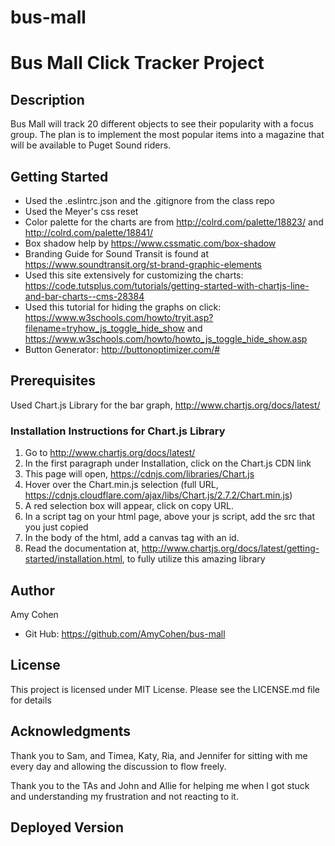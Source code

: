 # bus-mall
# Bus Mall Click Tracker Project
## Description
Bus Mall will track  20 different objects to see their popularity with a focus group.  The plan is to implement the most popular items into a magazine that will be available to Puget Sound riders.

## Getting Started
* Used the .eslintrc.json and the .gitignore from the class repo
* Used the Meyer's css reset
* Color palette for the charts are from http://colrd.com/palette/18823/ and http://colrd.com/palette/18841/
* Box shadow help by https://www.cssmatic.com/box-shadow
* Branding Guide for Sound Transit is found at https://www.soundtransit.org/st-brand-graphic-elements
* Used this site extensively for customizing the charts: https://code.tutsplus.com/tutorials/getting-started-with-chartjs-line-and-bar-charts--cms-28384
* Used this tutorial for hiding the graphs on click: https://www.w3schools.com/howto/tryit.asp?filename=tryhow_js_toggle_hide_show and https://www.w3schools.com/howto/howto_js_toggle_hide_show.asp
* Button Generator: http://buttonoptimizer.com/#

## Prerequisites
Used Chart.js Library for the bar graph, http://www.chartjs.org/docs/latest/

### Installation Instructions for Chart.js Library
1. Go to http://www.chartjs.org/docs/latest/
2. In the first paragraph under Installation, click on the Chart.js CDN link
3. This page will open, https://cdnjs.com/libraries/Chart.js
4. Hover over the Chart.min.js selection (full URL, https://cdnjs.cloudflare.com/ajax/libs/Chart.js/2.7.2/Chart.min.js)
5. A red selection box will appear, click on copy URL.
6. In a script tag on your html page, above your js script, add the src that you just copied
7. In the body of the html, add a canvas tag with an id.
8. Read the documentation at, http://www.chartjs.org/docs/latest/getting-started/installation.html, to fully utilize this amazing library


## Author
Amy Cohen
* Git Hub: https://github.com/AmyCohen/bus-mall

## License
This project is licensed under MIT License.  Please see the LICENSE.md file for details

## Acknowledgments
Thank you to Sam, and Timea, Katy, Ria, and Jennifer for sitting with me every day and allowing the discussion to flow freely.

Thank you to the TAs and John and Allie for helping me when I got stuck and understanding my frustration and not reacting to it.

## Deployed Version
